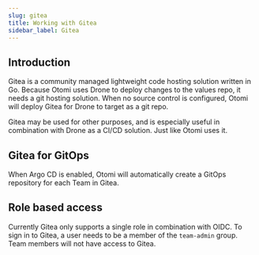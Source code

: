 ```yaml
---
slug: gitea
title: Working with Gitea
sidebar_label: Gitea
---
```


## Introduction

Gitea is a community managed lightweight code hosting solution written in Go. Because Otomi uses Drone to deploy changes to the values repo, it needs a git hosting solution. When no source control is configured, Otomi will deploy Gitea for Drone to target as a git repo.

Gitea may be used for other purposes, and is especially useful in combination with Drone as a CI/CD solution. Just like Otomi uses it.

## Gitea for GitOps

When Argo CD is enabled, Otomi will automatically create a GitOps repository for each Team in Gitea.

## Role based access

Currently Gitea only supports a single role in combination with OIDC. To sign in to Gitea, a user needs to be a member of the `team-admin` group. Team members will not have access to Gitea.
